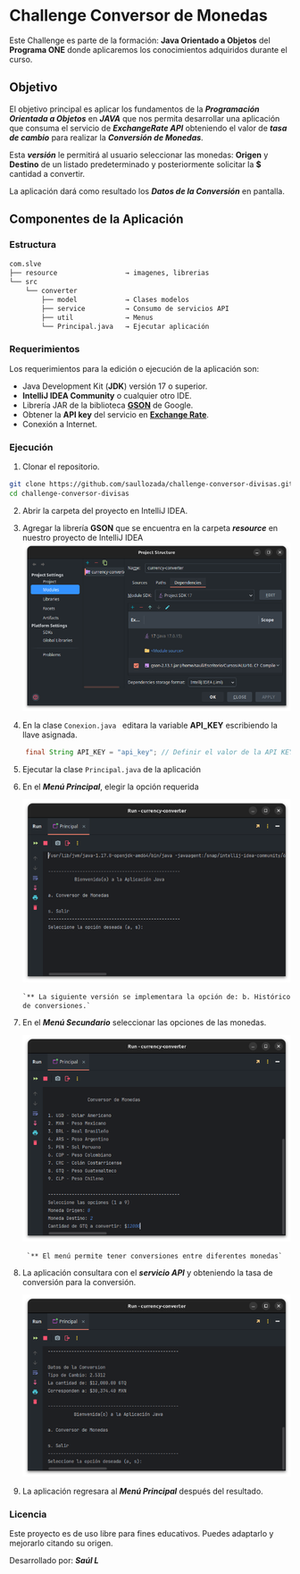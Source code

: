 # Challenge Conversor de Monedas

Este Challenge es parte de la formación: **Java Orientado a Objetos** del **Programa ONE** donde aplicaremos los conocimientos adquiridos durante el curso.

## Objetivo
El objetivo principal es aplicar los fundamentos de la ***Programación Orientada a Objetos*** en ***JAVA*** que nos permita desarrollar una aplicación que consuma el servicio de ***ExchangeRate API*** obteniendo el valor de ***tasa de cambio***  para realizar la ***Conversión de Monedas***.

Esta ***versión*** le permitirá al usuario seleccionar las monedas: **Origen** y **Destino** de un listado predeterminado y posteriormente solicitar la **$** cantidad a convertir.

La aplicación dará como resultado los ***Datos de la Conversión*** en pantalla.


## Componentes de la Aplicación

### Estructura
```
com.slve
├── resource                 → imagenes, librerias
└── src
    └── converter
        ├── model            → Clases modelos
        ├── service          → Consumo de servicios API
        ├── util             → Menus
        └── Principal.java   → Ejecutar aplicación
```

### Requerimientos
Los requerimientos para la edición o ejecución de la aplicación son:

- Java Development Kit (**JDK**) versión 17 o superior.
- **IntelliJ IDEA Community** o cualquier otro IDE.
- Librería JAR de la biblioteca [**GSON**](https://mvnrepository.com/artifact/com.google.code.gson/gson) de Google.
- Obtener la **API key** del servicio en [**Exchange Rate**](https://www.exchangerate-api.com/).
- Conexión a Internet.

### Ejecución

1. Clonar el repositorio.
``` bash
git clone https://github.com/saullozada/challenge-conversor-divisas.git
cd challenge-conversor-divisas
```

2. Abrir la carpeta del proyecto en IntelliJ IDEA.

3. Agregar la librería **GSON** que se encuentra en la carpeta ***resource*** en nuestro proyecto de IntelliJ IDEA
   ![image_dependencia_gson.png|500](resource/image_dependencia_gson.png)

4. En la clase `Conexion.java ` editara la variable **API_KEY** escribiendo la llave asignada.
``` JAVA
	final String API_KEY = "api_key"; // Definir el valor de la API KEY
```

5. Ejecutar la clase `Principal.java` de la aplicación

6. En el ***Menú Principal***, elegir la opción requerida

   ![image_menu_principal.png|500](resource/image_menu_principal.png)

       `** La siguiente versión se implementara la opción de: b. Histórico de conversiones.`


7. En el ***Menú Secundario*** seleccionar las opciones de las monedas.

    ![image_menu_secundario.png|500](resource/image_menu_secundario.png)

        `** El menú permite tener conversiones entre diferentes monedas`


8. La aplicación consultara con el ***servicio API*** y obteniendo la tasa de conversión para la conversión.

    ![image_resultado_conversion.png|500](resource/image_resultado_conversion.png)
    

9. La aplicación regresara al ***Menú Principal*** después del resultado.

### Licencia
Este proyecto es de uso libre para fines educativos. Puedes adaptarlo y mejorarlo citando su origen.


Desarrollado por: ***Saúl L***
